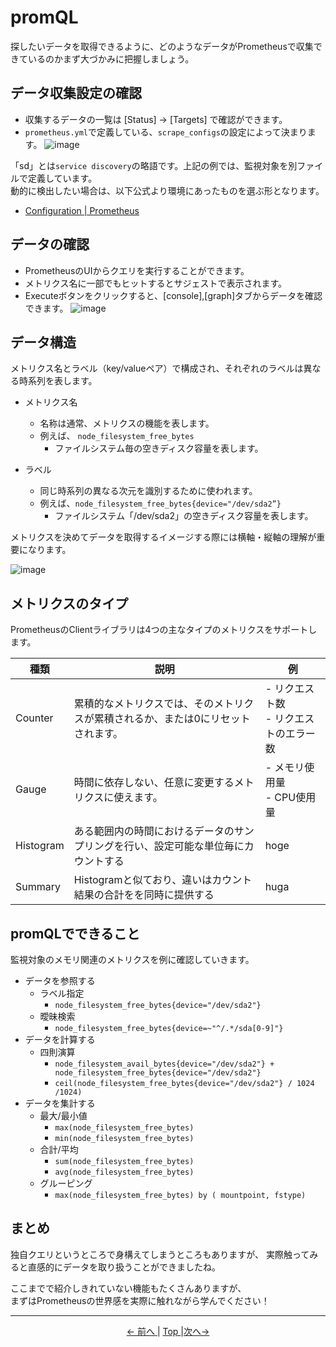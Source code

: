 # promQL

探したいデータを取得できるように、どのようなデータがPrometheusで収集できているのかまず大づかみに把握しましょう。

## データ収集設定の確認

- 収集するデータの一覧は [Status] -> [Targets] で確認ができます。
- `prometheus.yml`で定義している、`scrape_configs`の設定によって決まります。
![image](https://user-images.githubusercontent.com/24913906/79410082-6dcd7180-7fda-11ea-9535-69f14fcd5ada.png)

「sd」とは`service discovery`の略語です。上記の例では、監視対象を別ファイルで定義しています。  
動的に検出したい場合は、以下公式より環境にあったものを選ぶ形となります。  
- [Configuration | Prometheus](https://prometheus.io/docs/prometheus/latest/configuration/configuration/)

## データの確認

- PrometheusのUIからクエリを実行することができます。
- メトリクス名に一部でもヒットするとサジェストで表示されます。
- Executeボタンをクリックすると、[console],[graph]タブからデータを確認できます。
![image](https://user-images.githubusercontent.com/24913906/79416016-a9236c80-7fe9-11ea-84db-5712b583a29b.png)

## データ構造

メトリクス名とラベル（key/valueペア）で構成され、それぞれのラベルは異なる時系列を表します。

- メトリクス名
  - 名称は通常、メトリクスの機能を表します。
  - 例えば、 `node_filesystem_free_bytes`
    - ファイルシステム毎の空きディスク容量を表します。

- ラベル
  - 同じ時系列の異なる次元を識別するために使われます。
  - 例えば、`node_filesystem_free_bytes{device="/dev/sda2”}`
    - ファイルシステム「/dev/sda2」の空きディスク容量を表します。

メトリクスを決めてデータを取得するイメージする際には横軸・縦軸の理解が重要になります。

![image](https://user-images.githubusercontent.com/24913906/79417255-73cc4e00-7fec-11ea-9401-7f4e643a35ad.png)

## メトリクスのタイプ

PrometheusのClientライブラリは4つの主なタイプのメトリクスをサポートします。

| 種類        | 説明                                                                     | 例   |
| --------- | ---------------------------------------------------------------------- | --- |
| Counter   | 累積的なメトリクスでは、そのメトリクスが累積されるか、または0にリセットされます。 | - リクエスト数 </br> - リクエストのエラー数     |
| Gauge     | 時間に依存しない、任意に変更するメトリクスに使えます。                                | - メモリ使用量 </br> - CPU使用量    |
| Histogram | ある範囲内の時間におけるデータのサンプリングを行い、設定可能な単位毎にカウントする     |hoge|
| Summary   | Histogramと似ており、違いはカウント結果の合計をを同時に提供する  |huga|

<!-- Histogramは事前に統計値の集合が予期できる場合に各統計値の出現回数を数えるといった用途に向いている -->
<!-- Summaryは中央値や最大値/最小値といった分布に関するデータを扱いたい場合に向いている -->

## promQLでできること

監視対象のメモリ関連のメトリクスを例に確認していきます。

- データを参照する
  - ラベル指定 
    - `node_filesystem_free_bytes{device="/dev/sda2"}`
  - 曖昧検索
    - `node_filesystem_free_bytes{device=~"^/.*/sda[0-9]"}`
- データを計算する
  - 四則演算
    - `node_filesystem_avail_bytes{device="/dev/sda2"} + node_filesystem_free_bytes{device="/dev/sda2"}`
    - `ceil(node_filesystem_free_bytes{device="/dev/sda2"} / 1024 /1024)`
- データを集計する
  - 最大/最小値
    - `max(node_filesystem_free_bytes)`
    - `min(node_filesystem_free_bytes)`
  - 合計/平均
    - `sum(node_filesystem_free_bytes)`
    - `avg(node_filesystem_free_bytes)`
  - グルーピング
    - `max(node_filesystem_free_bytes) by ( mountpoint, fstype)`


## まとめ

独自クエリというところで身構えてしまうところもありますが、
実際触ってみると直感的にデータを取り扱うことができましたね。

ここまでで紹介しきれていない機能もたくさんありますが、  
まずはPrometheusの世界感を実際に触れながら学んでください！


---

<p style="text-align:center"> <a href="./prometheus"><- 前へ </a> | <a href="../"> Top </a> |<a href="../tutorial/IaaS_building">次へ-> </a></p>
